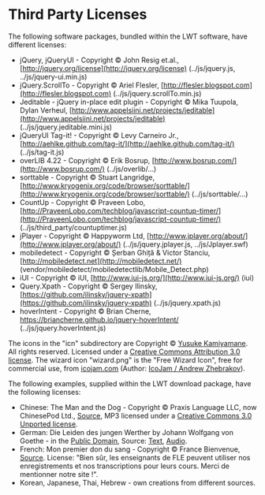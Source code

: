 # Third Party Licenses

The following software packages, bundled within the LWT software, have different licenses:

* jQuery, jQueryUI - Copyright © John Resig et.al., [http://jquery.org/license](http://jquery.org/license) (../js/jquery.js, ../js/jquery-ui.min.js)
* jQuery.ScrollTo - Copyright © Ariel Flesler, [http://flesler.blogspot.com](http://flesler.blogspot.com) (../js/jquery.scrollTo.min.js)
* Jeditable - jQuery in-place edit plugin - Copyright © Mika Tuupola, Dylan Verheul, [http://www.appelsiini.net/projects/jeditable](http://www.appelsiini.net/projects/jeditable) (../js/jquery.jeditable.mini.js)
* jQueryUI Tag-it! - Copyright © Levy Carneiro Jr., [http://aehlke.github.com/tag-it/](http://aehlke.github.com/tag-it/) (../js/tag-it.js)
* overLIB 4.22 - Copyright © Erik Bosrup, [http://www.bosrup.com/](http://www.bosrup.com/) (../js/overlib/...)
* sorttable - Copyright © Stuart Langridge, [http://www.kryogenix.org/code/browser/sorttable/](http://www.kryogenix.org/code/browser/sorttable/) (../js/sorttable/...)
* CountUp - Copyright © Praveen Lobo, [http://PraveenLobo.com/techblog/javascript-countup-timer/](http://PraveenLobo.com/techblog/javascript-countup-timer/) (../js/third\_party/countuptimer.js)
* jPlayer - Copyright © Happyworm Ltd, [http://www.jplayer.org/about/](http://www.jplayer.org/about/) (../js/jquery.jplayer.js, ../js/Jplayer.swf)
* mobiledetect - Copyright © Șerban Ghiță & Victor Stanciu, [http://mobiledetect.net](http://mobiledetect.net/) (vendor/mobiledetect/mobiledetectlib/Mobile\_Detect.php)
* iUI - Copyright © iUI, [http://www.iui-js.org/](http://www.iui-js.org/) (iui)
* Query.Xpath - Copyright © Sergey Ilinsky, [https://github.com/ilinsky/jquery-xpath](https://github.com/ilinsky/jquery-xpath) (../js/jquery.xpath.js)
* hoverIntent - Copyright © Brian Cherne, <https://briancherne.github.io/jquery-hoverIntent/> (../js/jquery.hoverIntent.js)

The icons in the "icn" subdirectory are Copyright © [Yusuke Kamiyamane](http://p.yusukekamiyamane.com/). All rights reserved. Licensed under a [Creative Commons Attribution 3.0 license](http://creativecommons.org/licenses/by/3.0/). The wizard icon "wizard.png" is the "Free Wizard Icon", free for commercial use, from [icojam.com](http://www.icojam.com/blog/?p=159) (Author: [IcoJam / Andrew Zhebrakov](http://www.icojam.com)).  

The following examples, supplied within the LWT download package, have the following licenses:

* Chinese: The Man and the Dog - Copyright © Praxis Language LLC, now ChinesePod Ltd., [Source](http://chinesepod.com/lessons/the-man-and-the-dog), MP3 licensed under a [Creative Commons 3.0 Unported license](http://creativecommons.org/licenses/by/3.0/).
* German: Die Leiden des jungen Werther by Johann Wolfgang von Goethe - in the [Public Domain](http://www.gutenberg.org/wiki/Gutenberg:The_Project_Gutenberg_License), Source: [Text](http://www.gutenberg.org/ebooks/2407), [Audio](http://www.gutenberg.org/ebooks/19794).
* French: Mon premier don du sang - Copyright © France Bienvenue, [Source](http://francebienvenue1.wordpress.com/2011/06/18/generosite/). License: "Bien sûr, les enseignants de FLE peuvent utiliser nos enregistrements et nos transcriptions pour leurs cours. Merci de mentionner notre site !".
* Korean, Japanese, Thai, Hebrew - own creations from different sources.
